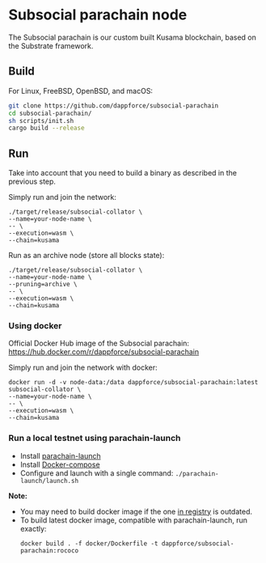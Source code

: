 # Subsocial parachain node

The Subsocial parachain is our custom built Kusama blockchain, based on the Substrate framework.

## Build

For Linux, FreeBSD, OpenBSD, and macOS:

```sh
git clone https://github.com/dappforce/subsocial-parachain
cd subsocial-parachain/
sh scripts/init.sh
cargo build --release
```

## Run

Take into account that you need to build a binary as described in the previous step.

Simply run and join the network:

```shell
./target/release/subsocial-collator \
--name=your-node-name \
-- \
--execution=wasm \
--chain=kusama
```

Run as an archive node (store all blocks state):

```shell
./target/release/subsocial-collator \
--name=your-node-name \
--pruning=archive \
-- \
--execution=wasm \
--chain=kusama
```

### Using docker

Official Docker Hub image of the Subsocial parachain: 
https://hub.docker.com/r/dappforce/subsocial-parachain

Simply run and join the network with docker:

```shell
docker run -d -v node-data:/data dappforce/subsocial-parachain:latest subsocial-collator \
--name=your-node-name \
-- \
--execution=wasm \
--chain=kusama
```

### Run a local testnet using parachain-launch

- Install [parachain-launch](https://github.com/open-web3-stack/parachain-launch)
- Install [Docker-compose](https://docs.docker.com/compose/install/)
- Configure and launch with a single command: `./parachain-launch/launch.sh`

**Note:**

- You may need to build docker image if the one [in registry](https://hub.docker.com/r/dappforce/subsocial-parachain) is outdated.
- To build latest docker image, compatible with parachain-launch, run exactly:
    ```shell
    docker build . -f docker/Dockerfile -t dappforce/subsocial-parachain:rococo
    ```
